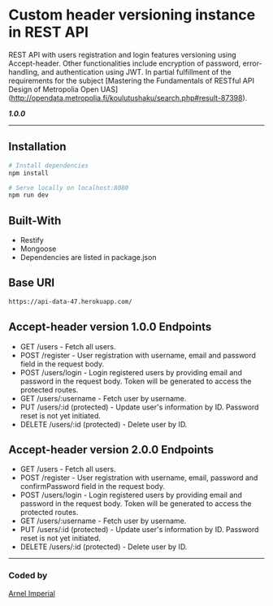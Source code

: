 # Custom header versioning instance in REST API

REST API with users registration and login features versioning using Accept-header. Other functionalities include encryption of password, error-handling, and authentication using JWT. In partial fulfillment of the requirements for the subject [Mastering the Fundamentals of RESTful API Design of Metropolia Open UAS] (http://opendata.metropolia.fi/koulutushaku/search.php#result-87398).

***1.0.0***

---


## Installation

```bash 
# Install dependencies
npm install

# Serve locally on localhost:8080
npm run dev
```

## Built-With

- Restify
- Mongoose
- Dependencies are listed in package.json


## Base URI

```bash
https://api-data-47.herokuapp.com/

```

## Accept-header version 1.0.0 Endpoints
- GET /users - Fetch all users.
- POST /register - User registration with username, email and password field in the request body.
- POST /users/login - Login registered users by providing email and password in the request body. Token will be generated to access the protected routes.
- GET /users/:username - Fetch user by username.
- PUT /users/:id (protected) - Update user's information by ID. Password reset is not yet initiated.
- DELETE /users/:id (protected) - Delete user by ID.

## Accept-header version 2.0.0 Endpoints
- GET /users - Fetch all users.
- POST /register - User registration with username, email, password and confirmPassword field in the request body.
- POST /users/login - Login registered users by providing email and password in the request body. Token will be generated to access the protected routes.
- GET /users/:username - Fetch user by username.
- PUT /users/:id (protected) - Update user's information by ID. Password reset is not yet initiated.
- DELETE /users/:id (protected) - Delete user by ID.

---

### Coded by

[Arnel Imperial](https://arnelimperial.bitbucket.io/)



